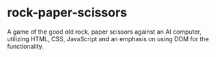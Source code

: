 # rock-paper-scissors
A game of the good old rock, paper scissors against an AI computer, utilizing HTML, CSS, JavaScript and an emphasis on using DOM for the functionality. 